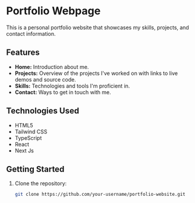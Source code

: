 # Portfolio Webpage

This is a personal portfolio website that showcases my skills, projects, and contact information.

## Features

- **Home:** Introduction about me.
- **Projects:** Overview of the projects I've worked on with links to live demos and source code.
- **Skills:** Technologies and tools I'm proficient in.
- **Contact:** Ways to get in touch with me.

## Technologies Used

- HTML5
- Tailwind CSS
- TypeScript
- React
- Next Js

## Getting Started

1. Clone the repository:
   ```bash
   git clone https://github.com/your-username/portfolio-website.git
    ```